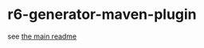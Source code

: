 # r6-generator-maven-plugin

see [the main readme](https://github.com/terminological/r6-generator)


